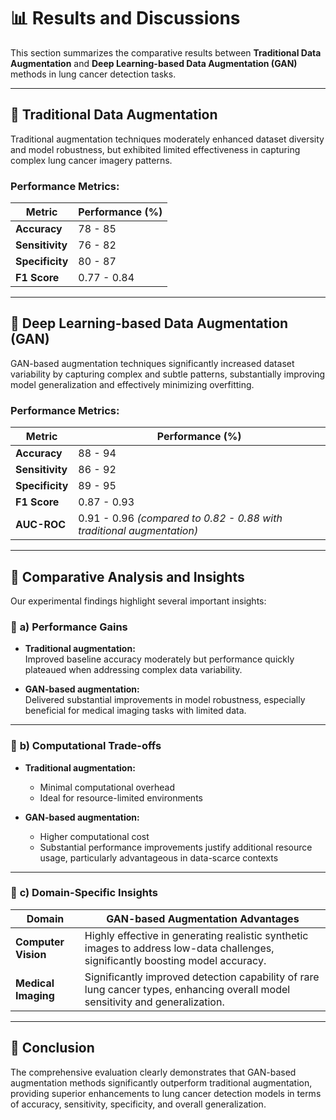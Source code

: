 # 📊 Results and Discussions

This section summarizes the comparative results between **Traditional Data Augmentation** and **Deep Learning-based Data Augmentation (GAN)** methods in lung cancer detection tasks.

---

## 📌 Traditional Data Augmentation  

Traditional augmentation techniques moderately enhanced dataset diversity and model robustness, but exhibited limited effectiveness in capturing complex lung cancer imagery patterns.

### **Performance Metrics:**

| Metric           | Performance (%) |
|------------------|-----------------|
| **Accuracy**     | 78 - 85         |
| **Sensitivity**  | 76 - 82         |
| **Specificity**  | 80 - 87         |
| **F1 Score**     | 0.77 - 0.84     |

---

## 📌 Deep Learning-based Data Augmentation (GAN)

GAN-based augmentation techniques significantly increased dataset variability by capturing complex and subtle patterns, substantially improving model generalization and effectively minimizing overfitting.

### **Performance Metrics:**

| Metric           | Performance (%) |
|------------------|-----------------|
| **Accuracy**     | 88 - 94         |
| **Sensitivity**  | 86 - 92         |
| **Specificity**  | 89 - 95         |
| **F1 Score**     | 0.87 - 0.93     |
| **AUC-ROC**      | 0.91 - 0.96 *(compared to 0.82 - 0.88 with traditional augmentation)* |

---

## 📌 Comparative Analysis and Insights

Our experimental findings highlight several important insights:

### 🚩 **a) Performance Gains**
- **Traditional augmentation:**  
  Improved baseline accuracy moderately but performance quickly plateaued when addressing complex data variability.
  
- **GAN-based augmentation:**  
  Delivered substantial improvements in model robustness, especially beneficial for medical imaging tasks with limited data.

---

### 🚩 **b) Computational Trade-offs**
- **Traditional augmentation:**  
  - Minimal computational overhead  
  - Ideal for resource-limited environments
  
- **GAN-based augmentation:**  
  - Higher computational cost  
  - Substantial performance improvements justify additional resource usage, particularly advantageous in data-scarce contexts

---

### 🚩 **c) Domain-Specific Insights**

| Domain           | GAN-based Augmentation Advantages |
|------------------|-----------------------------------|
| **Computer Vision** | Highly effective in generating realistic synthetic images to address low-data challenges, significantly boosting model accuracy. |
| **Medical Imaging** | Significantly improved detection capability of rare lung cancer types, enhancing overall model sensitivity and generalization. |

---

## 📌 **Conclusion**

The comprehensive evaluation clearly demonstrates that GAN-based augmentation methods significantly outperform traditional augmentation, providing superior enhancements to lung cancer detection models in terms of accuracy, sensitivity, specificity, and overall generalization.
